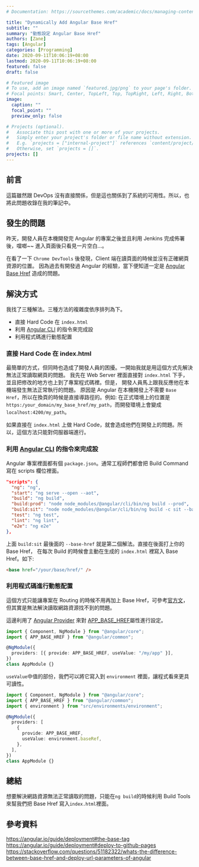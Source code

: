 ```yaml
---
# Documentation: https://sourcethemes.com/academic/docs/managing-content/

title: "Dynamically Add Angular Base Href"
subtitle: ""
summary: "動態設定 Angular Base Href"
authors: [Zane]
tags: [Angular]
categories: [Programming]
date: 2020-09-11T10:06:19+08:00
lastmod: 2020-09-11T10:06:19+08:00
featured: false
draft: false

# Featured image
# To use, add an image named `featured.jpg/png` to your page's folder.
# Focal points: Smart, Center, TopLeft, Top, TopRight, Left, Right, BottomLeft, Bottom, BottomRight.
image:
  caption: ""
  focal_point: ""
  preview_only: false

# Projects (optional).
#   Associate this post with one or more of your projects.
#   Simply enter your project's folder or file name without extension.
#   E.g. `projects = ["internal-project"]` references `content/project/deep-learning/index.md`.
#   Otherwise, set `projects = []`.
projects: []
---
```


## 前言

這篇雖然跟 DevOps 沒有直接關係，但是這也關係到了系統的可用性。所以，也將此問題收錄在我的筆記中。

## 發生的問題

昨天，開發人員在本機開發完 Angular 的專案之後並且利用 Jenkins 完成佈署後，噹啷~~
進入頁面後只看見一片空白…。

在看了一下 `Chrome DevTools` 後發現，Client 端在讀頁面的時候並沒有正確網頁資源的位置。
因為過去有開發過 Angular 的經驗，當下便知道一定是 [Angular Base Href](https://angular.io/guide/deployment#the-base-tag) 造成的問題。

## 解決方式

我找了三種解法。三種方法的複雜度依序排列為下。

- 直接 Hard Code 在 `index.html`
- 利用 [Angular CLI](https://cli.angular.io/) 的指令來完成設
- 利用程式碼進行動態配置

### 直接 Hard Code 在 index.html

最簡單的方式，但同時也造成了開發人員的困擾。一開始我就是用這個方式先解決無法正常讀取網頁的問題。
我先在 Web Server 裡面直接對 `index.html` 下手，並且把修改的地方也上到了專案程式碼裡。但是，
開發人員馬上跟我反應他在本機端發生無法正常執行的問題。
原因是 Angular 在本機開發上不需要 `Base Href`，所以在換頁的時候是直接導路徑的。例如:
在正式環境上的位置是 `https:/your_domain/my_base_href/my_path`，而開發環境上會變成 `localhost:4200/my_path`。

如果直接在 `index.html` 上做 Hard Code，就會造成他們在開發上的問題。所以，這個方法只能對伺服器端進行。

### 利用 [Angular CLI](https://cli.angular.io/) 的指令來完成設

Angular 專案裡面都有個 `package.json`。通常工程師們都會把 Build Command 寫在 scripts 欄位裡面。

```json
"scripts": {
  "ng": "ng",
  "start": "ng serve --open --aot",
  "build": "ng build",
  "build:prod": "node node_modules/@angular/cli/bin/ng build --prod",
  "build:sit": "node node_modules/@angular/cli/bin/ng build -c sit --base-href=/your/base/href/",
  "test": "ng test",
  "lint": "ng lint",
  "e2e": "ng e2e"
},
```

上面 `build:sit` 最後面的 `--base-href` 就是第二個解法。直接在後面打上你的 Base Href，
在每次 Build 的時候會主動在生成的 `index.html` 裡寫入 Base Href。如下:

```html
<base href="/your/base/href/" />
```

### 利用程式碼進行動態配置

這個方式只能讓專案在 Routing 的時候不用再加上 Base Href，可參考[官方文](https://angular.io/api/common/PathLocationStrategy#description)，但其實是無法解決讀取網路資源找不到的問題。

這邊利用了 [Angular Provider](https://angular.io/guide/dependency-injection-providers) 來對 [APP_BASE_HREF](https://angular.io/api/common/APP_BASE_HREF#app_base_href)屬性進行設定。

```typescript
import { Component, NgModule } from "@angular/core";
import { APP_BASE_HREF } from "@angular/common";

@NgModule({
  providers: [{ provide: APP_BASE_HREF, useValue: "/my/app" }],
})
class AppModule {}
```

`useValue`中值的部份，我們可以將它寫入到 `environment` 裡面，讓程式看來更具可讀性。

```typescript
import { Component, NgModule } from "@angular/core";
import { APP_BASE_HREF } from "@angular/common";
import { environment } from "src/environments/environment";

@NgModule({
  providers: [
    {
      provide: APP_BASE_HREF,
      useValue: environment.baseRef,
    },
  ],
})
class AppModule {}
```

## 總結

想要解決網路資源無法正常讀取的問題，只能在`ng build`的時候利用 Build Tools 來幫我們把 Base Href 寫入`index.html`裡面。

## 參考資料

<https://angular.io/guide/deployment#the-base-tag>
<https://angular.io/guide/deployment#deploy-to-github-pages>
<https://stackoverflow.com/questions/51182322/whats-the-difference-between-base-href-and-deploy-url-parameters-of-angular>
